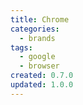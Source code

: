 ```yaml
---
title: Chrome
categories:
  - brands
tags:
  - google
  - browser
created: 0.7.0
updated: 1.0.0
---
```


